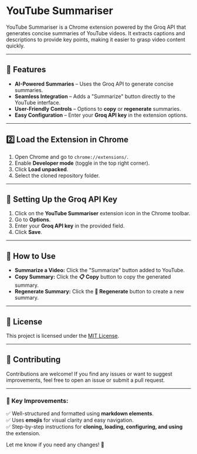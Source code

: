 # YouTube Summariser  

YouTube Summariser is a Chrome extension powered by the Groq API that generates concise summaries of YouTube videos. It extracts captions and descriptions to provide key points, making it easier to grasp video content quickly.  

---

## 🚀 Features  

- **AI-Powered Summaries** – Uses the Groq API to generate concise summaries.  
- **Seamless Integration** – Adds a "Summarize" button directly to the YouTube interface.  
- **User-Friendly Controls** – Options to **copy** or **regenerate** summaries.  
- **Easy Configuration** – Enter your **Groq API key** in the extension options.  

---

## 2️⃣ Load the Extension in Chrome  

1. Open Chrome and go to `chrome://extensions/`.  
2. Enable **Developer mode** (toggle in the top right corner).  
3. Click **Load unpacked**.  
4. Select the cloned repository folder.  

---

## 🔑 Setting Up the Groq API Key  

1. Click on the **YouTube Summariser** extension icon in the Chrome toolbar.  
2. Go to **Options**.  
3. Enter your **Groq API key** in the provided field.  
4. Click **Save**.  

---

## 🎯 How to Use  

- **Summarize a Video:** Click the "Summarize" button added to YouTube.  
- **Copy Summary:** Click the **📋 Copy** button to copy the generated summary.  
- **Regenerate Summary:** Click the **🔄 Regenerate** button to create a new summary.  

---

## 📜 License  

This project is licensed under the [MIT License](LICENSE).  

---

## 🤝 Contributing  

Contributions are welcome! If you find any issues or want to suggest improvements, feel free to open an issue or submit a pull request.  

---

### 📌 Key Improvements:  
✅ Well-structured and formatted using **markdown elements**.  
✅ Uses **emojis** for visual clarity and easy navigation.  
✅ Step-by-step instructions for **cloning, loading, configuring, and using** the extension.  

Let me know if you need any changes! 🚀  
